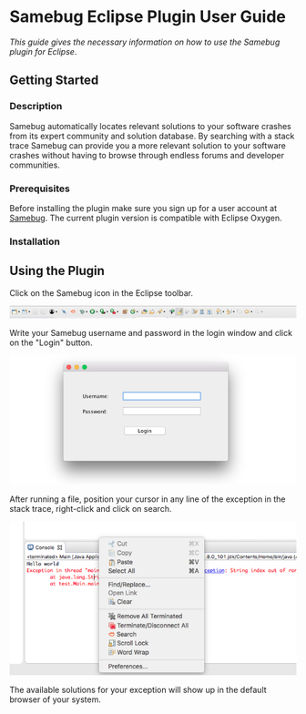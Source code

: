 # Samebug Eclipse Plugin User Guide 
*This guide gives the necessary information on how to use the Samebug plugin for Eclipse*.

## Getting Started

### Description
Samebug automatically locates relevant solutions to your software crashes from its expert community and solution database.
By searching with a stack trace Samebug can provide you a more relevant solution to your software crashes without having to browse through endless forums and developer communities.

### Prerequisites
Before installing the plugin make sure you sign up for a user account at [Samebug](https://samebug.io/).
The current plugin version is compatible with Eclipse Oxygen.

### Installation 


## Using the Plugin 
  Click on the Samebug icon in the Eclipse toolbar.
  
  ![](toolbar.png)
  
  Write your Samebug username and password in the login window and click on the "Login" button.
  
  ![](login.png)
  
  After running a file, position your cursor in any line of the exception in the stack trace, right-click and click on search.
  
  ![](search.png)    

  The available solutions for your exception will show up in the default browser of your system.
